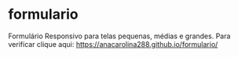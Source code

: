 # formulario
Formulário Responsivo para telas pequenas, médias e grandes. 
Para verificar clique aqui: https://anacarolina288.github.io/formulario/
